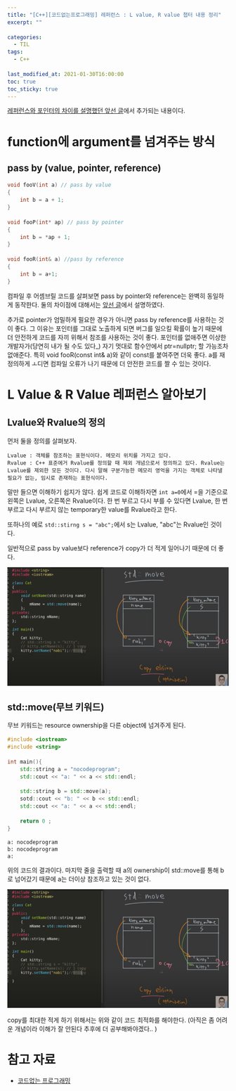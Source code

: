 ```yaml
---
title: "[C++][코드없는프로그래밍] 레퍼런스 : L value, R value 챕터 내용 정리"
excerpt: ""

categories:
  - TIL
tags:
  - C++
 
last_modified_at: 2021-01-30T16:00:00
toc: true
toc_sticky: true
---
```






[레퍼런스와 포인터의 차이를 설명했던 앞선 글](https://yongbbbba.github.io/til/reference/)에서 추가되는 내용이다.



# function에 argument를 넘겨주는 방식

## pass by (value, pointer, reference)

```cpp
void fooV(int a) // pass by value
{
    int b = a + 1;
}

void fooP(int* ap) // pass by pointer
{
    int b = *ap + 1;
}

void fooR(int& a) //pass by reference
{
    int b = a+1;
}
```



컴파일 후 어셈브릴 코드를 살펴보면 pass by pointer와 reference는 완벽히 동일하게 동작한다. 둘의 차이점에 대해서는 [앞선 글](https://yongbbbba.github.io/til/reference/#%EB%A0%88%ED%8D%BC%EB%9F%B0%EC%8A%A4%EC%99%80-%ED%8F%AC%EC%9D%B8%ED%84%B0%EC%9D%98-%EC%B0%A8%EC%9D%B4)에서 설명하였다.

추가로 pointer가 엄밀하게 필요한 경우가 아니면 pass by reference를 사용하는 것이 좋다. 그 이유는 포인터를 그대로 노출하게 되면 버그를 일으킬 확률이 높기 때문에 더 안전하게 코드를 자끼 위해서 참조를 사용하는 것이 좋다. 포인터를 없애주면 이상한 개발자가(당연히 내가 될 수도 있다_) 자기 멋대로 함수안에서 ptr=nullptr; 할 가능조차 없애준다. 특히 void fooR(const int& a)와 같이 const를 붙여주면 더욱 좋다. a를 재정의하게 ㅗ디면 컴파일 오류가 나기 때문에 더 안전한 코드를 짤 수 있는 것이다.



# L Value & R Value 레퍼런스 알아보기

## Lvalue와 Rvalue의 정의

먼저 둘을 정의를 살펴보자.

```
Lvalue : 객체를 참조하는 표현식이다. 메모리 위치를 가지고 있다.
Rvalue : C++ 표준에거 Rvalue를 정의할 때 제외 개념으로서 정의하고 있다. Rvalue는 Lvalue를 제외한 모든 것이다. 다시 말해 구분가능한 메모리 영억을 가지는 객체로 나타낼 필요가 없는, 임시로 존재하는 표현식이다.
```



말만 들으면 이해하기 쉽지가 않다. 쉽게 코드로 이해하자면 `int a=0`에서 =을 기준으로 왼쪽은 Lvalue, 오른쪽은 Rvalue이다. 한 번 부르고 다시 부를 수 있다면 Lvalue, 한 번 부르고 다시 부르지 않는 temporary한 value를 Rvalue라고 한다. 

또하나의 예로 `std::stirng s = "abc";`에서 s는 Lvalue, "abc"는 Rvalue인 것이다.

일반적으로 pass by value보다 reference가 copy가 더 적게 일어나기 때문에 더 좋다.

![img](/assets/post_images/2021-01-30-LvalueRvalue/image.png)



## std::move(무브 키워드)

무브 키워드는 resource ownership을 다른 object에 넘겨주게 된다.

```cpp
#include <iostream>
#include <string>

int main(){
    std::string a = "nocodeprogram";
    std::cout << "a: " << a << std::endl;
    
    std::string b = std::move(a);
    sotd::cout << "b: " << b << std::endl;
    std::cout << "a: " << a << std::endl;
    
    return 0 ;
}
```

```
a: nocodeprogram
b: nocodeprogram
a: 
```



위의 코드의 결과이다. 마지막 줄을 출력할 때 a의 ownership이 std::move를 통해 b로 넘어갔기 때문에 a는 더이상 참조하고 있는 것이 없다.

![img](/assets/post_images/2021-01-30-LvalueRvalue/image.png)



copy를 최대한 적게 하기 위해서는 위와 같이 코드 최적화를 해야한다. (아직은 좀 어려운 개념이라 이해가 잘 안된다 추후에 더 공부해봐야겠다.. )



# 참고 자료

- [코드없는 프로그래밍](https://nocodeprogram.com/)